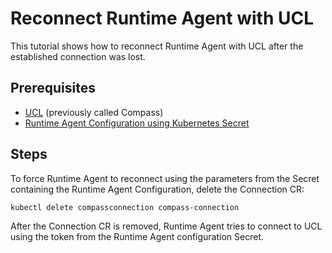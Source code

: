# Reconnect Runtime Agent with UCL

This tutorial shows how to reconnect Runtime Agent with UCL after the established connection was lost.

## Prerequisites

- [UCL](https://github.com/kyma-incubator/compass) (previously called Compass)
- [Runtime Agent Configuration using Kubernetes Secret](../tutorials/01-90-configure-runtime-agent-with-compass.md)

## Steps

To force Runtime Agent to reconnect using the parameters from the Secret containing the Runtime Agent Configuration, delete the Connection CR:

```bash
kubectl delete compassconnection compass-connection
```

After the Connection CR is removed, Runtime Agent tries to connect to UCL using the token from the Runtime Agent configuration Secret.

